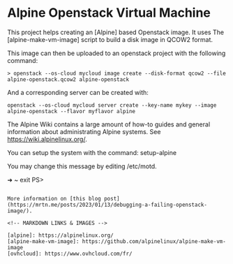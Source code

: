 # Alpine Openstack Virtual Machine

This project helps creating an [Alpine] based Openstack image.
It uses The [alpine-make-vm-image] script to build a disk image in QCOW2 format.

This image can then be uploaded to an openstack project with the following
command:

```console
> openstack --os-cloud mycloud image create --disk-format qcow2 --file alpine-openstack.qcow2 alpine-openstack
```

And a corresponding server can be created with:

```console
openstack --os-cloud mycloud server create --key-name mykey --image alpine-openstack --flavor myflavor alpine
```



The Alpine Wiki contains a large amount of how-to guides and general
information about administrating Alpine systems.
See <https://wiki.alpinelinux.org/>.

You can setup the system with the command: setup-alpine

You may change this message by editing /etc/motd.

➜  ~ exit
PS>
```

More information on [this blog post](https://mrtn.me/posts/2023/01/13/debugging-a-failing-openstack-image/).

<!-- MARKDOWN LINKS & IMAGES -->

[alpine]: https://alpinelinux.org/
[alpine-make-vm-image]: https://github.com/alpinelinux/alpine-make-vm-image
[ovhcloud]: https://www.ovhcloud.com/fr/
